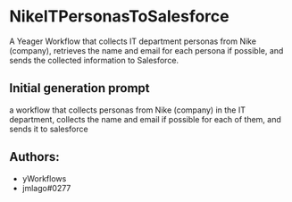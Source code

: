 
# NikeITPersonasToSalesforce

A Yeager Workflow that collects IT department personas from Nike (company), retrieves the name and email for each persona if possible, and sends the collected information to Salesforce.
## Initial generation prompt
a workflow that collects personas from Nike (company) in the IT department, collects the name and email if possible for each of them, and sends it to salesforce

## Authors: 
- yWorkflows
- jmlago#0277
        